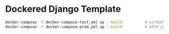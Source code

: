 # Dockered Django Template

```bash
docker-compose -f docker-compose-test.yml up --build          # withOUT proxy
docker-compose -f docker-compose-prod.yml up --build          # WITH proxy
```
